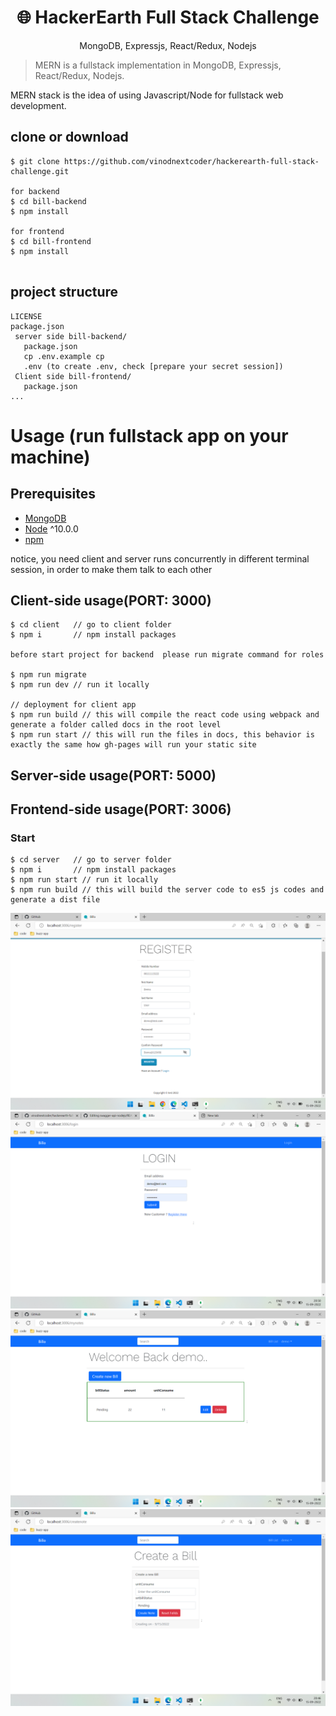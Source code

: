 <h1 align="center">
🌐 HackerEarth Full Stack Challenge 
</h1>
<p align="center">
MongoDB, Expressjs, React/Redux, Nodejs
</p>



> MERN is a fullstack implementation in MongoDB, Expressjs, React/Redux, Nodejs.

MERN stack is the idea of using Javascript/Node for fullstack web development.



## clone or download
```terminal
$ git clone https://github.com/vinodnextcoder/hackerearth-full-stack-challenge.git

for backend 
$ cd bill-backend
$ npm install

for frontend
$ cd bill-frontend
$ npm install


```
## project structure
```terminal
LICENSE
package.json
 server side bill-backend/
   package.json
   cp .env.example cp
   .env (to create .env, check [prepare your secret session])
 Client side bill-frontend/
   package.json
...
```

# Usage (run fullstack app on your machine)

## Prerequisites
- [MongoDB](https://gist.github.com/nrollr/9f523ae17ecdbb50311980503409aeb3)
- [Node](https://nodejs.org/en/download/) ^10.0.0
- [npm](https://nodejs.org/en/download/package-manager/)

notice, you need client and server runs concurrently in different terminal session, in order to make them talk to each other

## Client-side usage(PORT: 3000)
```terminal
$ cd client   // go to client folder
$ npm i       // npm install packages

before start project for backend  please run migrate command for roles

$ npm run migrate
$ npm run dev // run it locally

// deployment for client app
$ npm run build // this will compile the react code using webpack and generate a folder called docs in the root level
$ npm run start // this will run the files in docs, this behavior is exactly the same how gh-pages will run your static site
```

## Server-side usage(PORT: 5000)
## Frontend-side usage(PORT: 3006)

### Start

```terminal
$ cd server   // go to server folder
$ npm i       // npm install packages
$ npm run start // run it locally
$ npm run build // this will build the server code to es5 js codes and generate a dist file

```
![picture alt](https://github.com/vinodnextcoder/hackerearth-full-stack-challenge/blob/main/register.png)
![picture alt](https://github.com/vinodnextcoder/hackerearth-full-stack-challenge/blob/main/login.png)
![picture alt](https://github.com/vinodnextcoder/hackerearth-full-stack-challenge/blob/main/list.png)
![picture alt](https://github.com/vinodnextcoder/hackerearth-full-stack-challenge/blob/main/createBill.png)

